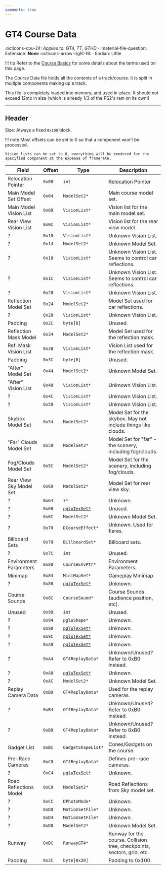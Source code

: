 ```yaml
---
comments: true
---
```


# GT4 Course Data

:octicons-cpu-24: *Applies to: GT4, TT, GTHD* · :material-file-question: Extension: **None** :octicons-arrow-right-16: · Endian: Little

!!! tip
    Refer to the [Course Basics](../../concepts/courses/basics.md) for some details about the terms used on this page.

The Course Data file holds all the contents of a track/course. It is split in multiple components making up a track. 

This file is completely loaded into memory, and used in-place. It should not exceed 12mb in size (which is already 1/3 of the PS2's ram on its own!)


---

## Header

Size: Always a fixed `0x100` block.

!!! note 
    Most offsets can be set to 0 so that a component won't be processed.

    Vision lists can be set to 0, everything will be rendered for the specified component at the expense of framerate.

Field                   | Offset         | Type               | Description                                                                         |
----------------        | ------------   | ----------         | --------------------------------------                                              |
Relocation Pointer      |  `0x00`        | `int`              | Relocation Pointer                                                                  |
Main Model Set Offset   |  `0x04`        | `ModelSet2*`       | Main course model set.                                                              |
Main Model Vision List  |  `0x08`        | `VisionList*`      | Vision list for the main model set.                                                 |
Rear View Vision List   |  `0x0C`        | `VisionList*`      | Vision list for the rear view model.                                                |
?                       |  `0x10`        | `VisionList*`      | Unknown Vision List.                                                                |
?                       |  `0x14`        | `ModelSet2*`       | Unknown Model Set.                                                                  |
?                       |  `0x18`        | `VisionList*`      | Unknown Vision List. Seems to control car reflections.                              |
?                       |  `0x1C`        | `VisionList*`      | Unknown Vision List. Seems to control car reflections.                              |
?                       |  `0x20`        | `VisionList*`      | Unknown Vision List.                                                                |
Reflection Model Set    |  `0x24`        | `ModelSet2*`       | Model Set used for car reflections.                                                 |
?                       |  `0x28`        | `VisionList*`      | Unknown Vision List.                                                                |
Padding                 |  `0x2C`        | `byte[8]`          | Unused.                                                                             |
Reflection Mask Model   |  `0x34`        | `ModelSet2*`       | Model Set used for the reflection mask.                                             |
Ref. Mask Vision List   |  `0x38`        | `VisionList*`      | Vision List used for the reflection mask.                                           |
Padding                 |  `0x3C`        | `byte[8]`          | Unused.                                                                             |
"After" Model Set       |  `0x44`        | `ModelSet2*`       | Unknown Model Set.                                                                  |
"After" Vision List     |  `0x48`        | `VisionList*`      | Unknown Vision List.                                                                |
?                       |  `0x4C`        | `VisionList*`      | Unknown Vision List.                                                                |
?                       |  `0x50`        | `VisionList*`      | Unknown Vision List.                                                                |
Skybox Model Set        |  `0x54`        | `ModelSet2*`       | Model Set for the skybox. May not include things like clouds.                       |
"Far" Clouds Model Set  |  `0x58`        | `ModelSet2*`       | Model Set for "far" - the scenery, including fog/clouds.                            |
Fog/Clouds Model Set    |  `0x5C`        | `ModelSet2*`       | Model Set for the scenery, including fog/clouds.                                    |
Rear View Sky Model Set |  `0x60`        | `ModelSet2*`       | Model Set for rear view sky.                                                        |
?                       |  `0x64`        | `?*`               | Unknown.                                                                            |
?                       |  `0x68`        | [`pgluTexSet*`](../texture/img_tex1_textureset.md)   | Unused.                                                                             |
?                       |  `0x6C`        | `ModelSet2*`       | Unknown Model Set.                                                                  |
?                       |  `0x70`        | `DCourseEffect*`   | Unknown. Used for flares.                                                           |
Billboard Sets          |  `0x78`        | `BillboardSet*`    | Billboard sets.                                                                     |
?                       |  `0x7C`        | `int`              | Unused.                                                                             |
Environment Parameters  |  `0x80`        | `CourseEnvPtr*`    | Environment Parameters.                                                             |
Minimap                 |  `0x84`        | `MiniMapSet*`      | Gameplay Minimap.                                                                   |
?                       |  `0x88`        | [`pgluTexSet*`](../texture/img_tex1_textureset.md)   | Unknown.                                                                            |
Course Sounds           |  `0x8C`        | `CourseSound*`     | Course Sounds (audience position, etc).                                             |
Unused                  |  `0x90`        | `int`              | Unused.                                                                             |
?                       |  `0x94`        | `pgluShape*`       | Unknown.                                                                            |
?                       |  `0x98`        | [`pgluTexSet*`](../texture/img_tex1_textureset.md)   | Unknown.                                                                            |
?                       |  `0x9C`        | [`pgluTexSet*`](../texture/img_tex1_textureset.md)   | Unknown.                                                                            |
?                       |  `0xA0`        | [`pgluTexSet*`](../texture/img_tex1_textureset.md)   | Unknown.                                                                            |
?                       |  `0xA4`        | `GT4ReplayData*`   | Unknown/Unused? Refer to 0xB0 instead.                                              |
?                       |  `0xA8`        | [`pgluTexSet*`](../texture/img_tex1_textureset.md)   | Unknown.                                                                            |
?                       |  `0xAC`        | `ModelSet2*`       | Unknown Model Set.                                                                  |
Replay Camera Data      |  `0xB0`        | `GT4ReplayData*`   | Used for the replay cameras.                                                        |
?                       |  `0xB4`        | `GT4ReplayData*`   | Unknown/Unused? Refer to 0xB0 instead.                                              |
?                       |  `0xB8`        | `GT4ReplayData*`   | Unknown/Unused? Refer to 0xB0 instead.                                              |
Gadget List             |  `0xBC`        | `GadgetShapeList*` | Cones/Gadgets on the course.                                                        |
Pre-Race Cameras        |  `0xC0`        | `GT4ReplayData*`   | Defines pre-race cameras.                                                           |
?                       |  `0xC4`        | [`pgluTexSet*`](../texture/img_tex1_textureset.md)   | Unknown.                                                                            |
Road Reflections Model  |  `0xC8`        | `ModelSet2*`       | Road Reflections from Sky model set.                                                |
?                       |  `0xCC`        | `DPhotoMode*`      | Unknown.                                                                            |
?                       |  `0xD0`        | `MotionSetFile*`   | Unknown.                                                                            |
?                       |  `0xD4`        | `MotionSetFile*`   | Unknown.                                                                            |
?                       |  `0xD8`        | `ModelSet2*`       | Unknown Model Set.                                                                  |
Runway                  |  `0xDC`        | `RunwayGT4*`       | Runway for the course. Collision tree, checkpoints, sectors, grid, etc.             |
Padding                 |  `0x2C`        | `byte[0x20]`       | Padding to 0x100.                                                                   |












